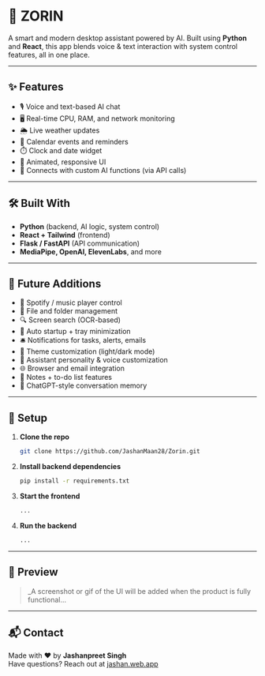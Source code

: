# 🧠 ZORIN

A smart and modern desktop assistant powered by AI. Built using **Python** and **React**, this app blends voice & text interaction with system control features, all in one place.

---

## ✨ Features

- 🎙️ Voice and text-based AI chat  
- 🖥️ Real-time CPU, RAM, and network monitoring  
- 🌦️ Live weather updates  
- 📅 Calendar events and reminders  
- ⏱️ Clock and date widget  
- 🎨 Animated, responsive UI  
- 🧠 Connects with custom AI functions (via API calls)  

---


## 🛠️ Built With

- **Python** (backend, AI logic, system control)  
- **React + Tailwind** (frontend)  
- **Flask / FastAPI** (API communication)  
- **MediaPipe, OpenAI, ElevenLabs**, and more  

---

## 🔮 Future Additions

- 🎵 Spotify / music player control  
- 📂 File and folder management  
- 🔍 Screen search (OCR-based)  
- 🚀 Auto startup + tray minimization  
- 🛎️ Notifications for tasks, alerts, emails  
- 🎨 Theme customization (light/dark mode)  
- 🤖 Assistant personality & voice customization  
- 🌐 Browser and email integration  
- 📝 Notes + to-do list features  
- 🧠 ChatGPT-style conversation memory  

---

## 🚀 Setup

1. **Clone the repo**
   ```bash
   git clone https://github.com/JashanMaan28/Zorin.git
   ```

2. **Install backend dependencies**
   ```bash
   pip install -r requirements.txt
   ```

3. **Start the frontend**
   ```bash
   ...
   ```

4. **Run the backend**
   ```bash
   ...
   ```

---

## 📸 Preview

> _A screenshot or gif of the UI will be added when the product is fully functional...

---

## 📬 Contact

Made with ❤️ by **Jashanpreet Singh**  
Have questions? Reach out at [jashan.web.app](https://jashan.web.app/)
```
